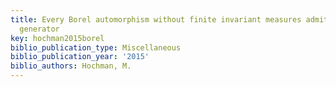 ```yaml
---
title: Every Borel automorphism without finite invariant measures admits a two-set
  generator
key: hochman2015borel
biblio_publication_type: Miscellaneous
biblio_publication_year: '2015'
biblio_authors: Hochman, M.
---
```

